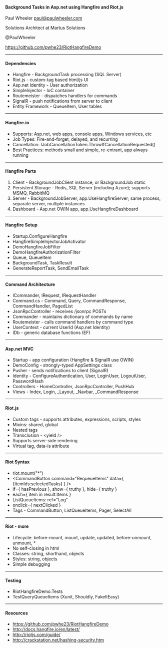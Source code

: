 
#### Background Tasks in Asp.net using Hangfire and Riot.js

Paul Wheeler <paul@paulwheeler.com>

Solutions Architect at Martus Solutions

@PaulWheeler

https://github.com/pwhe23/RiotHangfireDemo

---

#### Dependencies

- Hangfire - BackgroundTask processing (SQL Server)
- Riot.js - custom-tag based html/js UI
- Asp.net Identity - User authorization
- SimpleInjector - IoC container
- Routemeister - dispatches handlers for commands
- SignalR - push notifications from server to client
- Entity Framework - QueueItem, User tables

---

#### Hangfire.io

- Supports: Asp.net, web apps, console apps, Windows services, etc
- Job Types: Fire-and-forget, delayed, and recurring
- Cancellation: IJobCancellationToken.ThrowIfCancellationRequested()
- Best Practices: methods small and simple, re-entrant, app always running

---

#### Hangfire Parts

1. Client - BackgroundJobClient instance, or BackgroundJob static
2. Persistent Storage - Redis, SQL Server (including Azure); supports MSMQ, RabbitMQ
3. Server - BackgroundJobServer, app.UseHangfireServer; same process, separate server, multiple instances
4. Dashboard - Asp.net OWIN app, app.UseHangfireDashboard

---
 
#### Hangfire Setup

- Startup.ConfigureHangfire
- HangfireSimpleInjectorJobActivator
- DemoHangfireJobFilter
- DemoHangfireAuthorizationFilter
- Queue, QueueItem
- BackgroundTask, TaskResult
- GenerateReportTask, SendEmailTask

---

#### Command Architecture

- ICommander, IRequest, IRequestHandler
- Command.cs - Command, Query<T>, CommandResponse, CommandHandler, PagedList
- JsonRpcController - receives /jsonrpc POSTs
- Commander - maintains dictionary of commands by name
- Routemeister - calls command handlers by command type
- UserContext - current UserId (Asp.net Identity)
- IDb - generic database functions (EF)

---

#### Asp.net MVC

- Startup - app configuration (Hangfire & SignalR use OWIN)
- DemoConfig - strongly-typed AppSettings class
- Pusher - sends notifications to client (SignalR)
- Identity - ConfigureAuthentication, User, LoginUser, LogoutUser, PasswordHash
- Controllers - HomeController, JsonRpcController, PushHub
- Views - Index, Login, _Layout, _Navbar, _CommandResponse

---

#### Riot.js

- Custom tags - supports attributes, expressions, scripts, styles
- Mixins: shared, global
- Nested tags
- Transclusion - &lt;yield /&gt;
- Supports server-side rendering
- Virtual tag, data-is attribute

---

#### Riot Syntax

- riot.mount("*")
- &lt;CommandButton command="RequeueItems" data={ {ItemIds:selectedTasks} } /&gt;
- if={ hasPrevious }, show={ truthy }, hide={ truthy }
- each={ item in result.Items }
- ListQueueItems: ref="Log"
- onclick={ nextClicked }
- Tags - CommandButton, ListQueueItems, Pager, SelectAll

---

#### Riot - more

- Lifecycle: before-mount, mount, update, updated, before-unmount, unmount, *
- No self-closing in html
- Classes: string, shorthand, objects
- Styles: string, objects
- Simple debugging

---

#### Testing

- RiotHangfireDemo.Tests
- TestQueryQueueItems (Xunit, Shouldly, FakeItEasy)

---

#### Resources

- https://github.com/pwhe23/RiotHangfireDemo
- http://docs.hangfire.io/en/latest/
- http://riotjs.com/guide/
- http://crackstation.net/hashing-security.htm
